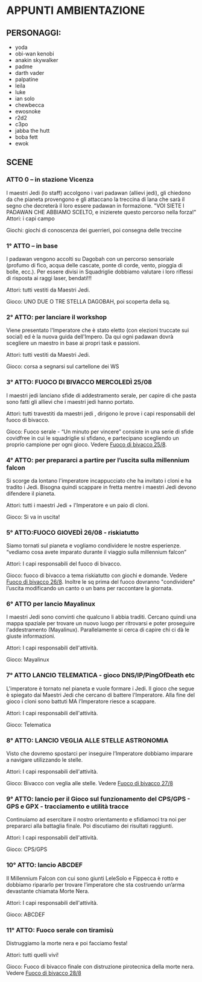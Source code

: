 ﻿# APPUNTI AMBIENTAZIONE #

## PERSONAGGI: ##

- yoda
- obi-wan kenobi
- anakin skywalker
- padme
- darth vader
- palpatine
- leila
- luke
- ian solo
- chewbecca
- ewosnoke
- r2d2
- c3po
- jabba the hutt
- boba fett
- ewok

## SCENE ##

### ATTO 0 – in stazione Vicenza ###

I maestri Jedi (lo staff) accolgono i vari padawan (allievi jedi), gli chiedono da che pianeta provengono e gli attaccano la treccina di lana che sarà il segno che decreterà il loro essere padawan in formazione.
"VOI SIETE I PADAWAN CHE ABBIAMO SCELTO, e inizierete questo percorso nella forza!"
Attori: i capi campo

Giochi: giochi di conoscenza dei guerrieri, poi consegna delle treccine


### 1° ATTO – in base ###

I padawan vengono accolti su Dagobah con un percorso sensoriale (profumo di fico, acqua delle cascate, ponte di corde, vento, pioggia di bolle, ecc.). Per essere divisi in Squadriglie dobbiamo valutare i loro riflessi di risposta ai raggi laser, bendati!!!

Attori: tutti vestiti da Maestri Jedi.

Gioco: UNO DUE O TRE STELLA DAGOBAH, poi scoperta della sq.


### 2° ATTO: per lanciare il workshop ###

Viene presentato l'Imperatore che è stato eletto (con elezioni truccate sui social) ed è la nuova guida dell'Impero. Da qui ogni padawan dovrà scegliere un maestro in base ai propri task e passioni.

Attori: tutti vestiti da Maestri Jedi.

Gioco: corsa a segnarsi sul cartellone dei WS


### 3° ATTO: FUOCO DI BIVACCO MERCOLEDÌ 25/08 ###

I maestri jedi lanciano sfide di addestramento serale, per capire di che pasta sono fatti gli allievi che i maestri jedi hanno portato.

Attori: tutti travestiti da maestri jedi , dirigono le prove i capi responsabili del fuoco di bivacco.

Gioco: Fuoco serale - “Un minuto per vincere” consiste in una serie di sfide covidfree in cui le squadriglie si sfidano, e partecipano scegliendo un proprio campione per ogni gioco.
Vedere [Fuoco di bivacco 25/8](attivita/ambientazione/bivacco-25-8.md).


### 4° ATTO: per prepararci a partire per l’uscita sulla millennium falcon ###

Si scorge da lontano l'imperatore incappucciato che ha invitato i cloni e ha tradito i Jedi. Bisogna quindi scappare in fretta mentre i maestri Jedi devono difendere il pianeta.

Attori: tutti i maestri Jedi + l'Imperatore e un paio di cloni.

Gioco: Si va in uscita!


### 5° ATTO:FUOCO GIOVEDÌ 26/08 - riskiatutto ###

Siamo tornati sul pianeta e vogliamo condividere le nostre esperienze. “vediamo cosa avete imparato durante il viaggio sulla millennium falcon”

Attori: I capi responsabili del fuoco di bivacco.

Gioco: fuoco di bivacco a tema riskiatutto con giochi e domande. Vedere [Fuoco di bivacco 26/8](attivita/ambientazione/bivacco-26-8.md).
Inoltre le sq prima del fuoco dovranno "condividere" l’uscita modificando un canto o un bans per raccontare la giornata.


### 6° ATTO per lancio Mayalinux ###

I maestri Jedi sono convinti che qualcuno li abbia traditi. Cercano quindi una mappa spaziale per trovare un nuovo luogo per ritrovarsi e poter proseguire l'addestramento (Mayalinux). Parallelamente si cerca di capire chi ci dà le giuste informazioni.

Attori: I capi responsabili dell'attività.

Gioco: Mayalinux


### 7° ATTO  LANCIO TELEMATICA - gioco DNS/IP/PingOfDeath etc ###

L'imperatore è tornato nel pianeta e vuole formare i Jedi. Il gioco che segue è spiegato dai Maestri Jedi che cercano di battere l'Imperatore. Alla fine del gioco i cloni sono battuti MA l’Imperatore riesce a scappare.

Attori: I capi responsabili dell'attività.

Gioco: Telematica


### 8° ATTO: LANCIO VEGLIA ALLE STELLE ASTRONOMIA ###

Visto che dovremo spostarci per inseguire l’Imperatore dobbiamo imparare a navigare utilizzando le stelle.

Attori: I capi responsabili dell'attività.

Gioco: Bivacco con veglia alle stelle.
Vedere [Fuoco di bivacco 27/8](attivita/ambientazione/bivacco-27-8.md)


### 9° ATTO: lancio per il Gioco sul funzionamento del CPS/GPS - GPS e GPX - tracciamento e utilità tracce ###

Continuiamo ad esercitare il nostro orientamento e sfidiamoci tra noi per prepararci alla battaglia finale. Poi discutiamo dei risultati raggiunti.

Attori: I capi responsabili dell'attività.

Gioco: CPS/GPS


### 10° ATTO: lancio ABCDEF ###

Il Millennium Falcon con cui sono giunti LeleSolo e Fippecca è rotto e dobbiamo ripararlo per trovare l’imperatore che sta costruendo un’arma devastante chiamata Morte Nera.

Attori: I capi responsabili dell'attività.

Gioco: ABCDEF


### 11° ATTO: Fuoco serale con tiramisù ###

Distruggiamo la morte nera e poi facciamo festa!

Attori: tutti quelli vivi!

Gioco: Fuoco di bivacco finale con distruzione pirotecnica della morte nera.
Vedere [Fuoco di bivacco 28/8](attivita/ambientazione/bivacco-28-8.md)
